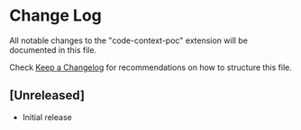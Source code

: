 # Change Log

All notable changes to the "code-context-poc" extension will be documented in this file.

Check [Keep a Changelog](http://keepachangelog.com/) for recommendations on how to structure this file.

## [Unreleased]

- Initial release